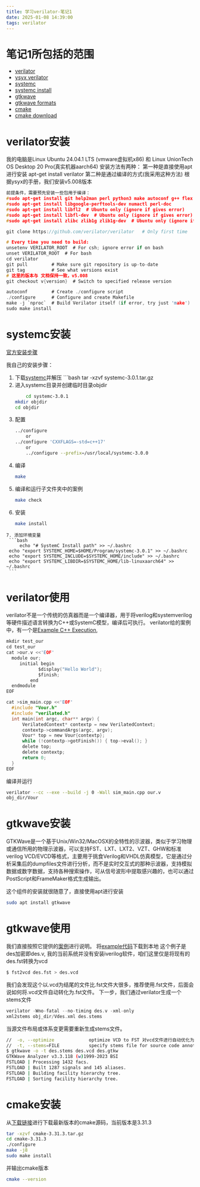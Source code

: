 ```yaml
---
title: 学习verilator-笔记1
date: 2025-01-08 14:39:00
tags: verilator
---
```


# 笔记1所包括的范围

+ [verilator](https://verilator.org/guide/latest/)
+ [ysyx verilator](https://ysyx.oscc.cc/docs/2306/preliminary/0.4.html)
+ [systemc](https://www.accellera.org/downloads/standards/systemc)
+ [systemc install](https://github.com/accellera-official/systemc/blob/main/INSTALL.md)
+ [gtkwave](https://gtkwave.github.io/gtkwave/index.html)
+ [gtkwave formats](https://gtkwave.github.io/gtkwave/intro/formats.html)
+ [cmake](https://cmake.org/)
+ [cmake download](https://cmake.org/download/)

# verilator安装
我的电脑是Linux Ubuntu 24.04.1 LTS (vmware虚拟机x86) 和 Linux UnionTech OS Desktop 20 Pro(真实机器aarch64)
安装方法有两种：
第一种是直接使用apt进行安装
apt-get install verilator
第二种是通过编译的方式(我采用这种方法)
根据ysyx的手册，我们安装v5.008版本

```c
前提条件，需要预先安装一些包用于编译：
#sudo apt-get install git help2man perl python3 make autoconf g++ flex bison ccache
#sudo apt-get install libgoogle-perftools-dev numactl perl-doc
#sudo apt-get install libfl2  # Ubuntu only (ignore if gives error)
#sudo apt-get install libfl-dev  # Ubuntu only (ignore if gives error)
#sudo apt-get install zlibc zlib1g zlib1g-dev  # Ubuntu only (ignore if gives error)

git clone https://github.com/verilator/verilator   # Only first time

# Every time you need to build:
unsetenv VERILATOR_ROOT  # For csh; ignore error if on bash
unset VERILATOR_ROOT  # For bash
cd verilator
git pull         # Make sure git repository is up-to-date
git tag          # See what versions exist
# 这里的版本与 文档保持一致，v5.008
git checkout v{version}  # Switch to specified release version

autoconf         # Create ./configure script
./configure      # Configure and create Makefile
make -j `nproc`  # Build Verilator itself (if error, try just 'make')
sudo make install
```
# systemc安装
[官方安装步骤](https://github.com/accellera-official/systemc/blob/main/INSTALL.md)

我自己的安装步骤：
  1. 下载[systemc](https://www.accellera.org/downloads/standards/systemc)并解压
		 ```bash
		 tar -xzvf systemc-3.0.1.tar.gz
  2. 进入systemc目录并创建临时目录objdir
     ```bash
		 cd systemc-3.0.1
     mkdir objdir
     cd objdir
     ```
  3. 配置
     ```bash
     ../configure
		 or
     ../configure 'CXXFLAGS=-std=c++17'
		 or
		 ../configure --prefix=/usr/local/systemc-3.0.0
     ```
  4. 编译
     ```bash
     make
     ```
  5. 编译和运行子文件夹中的案例
     ```bash
     make check
     ```
  6. 安装
     ```bash
     make install
     ```
	7. 添加环境变量
     ```bash
		 echo "# SystemC Install path" >> ~/.bashrc
     echo "export SYSTEMC_HOME=$HOME/Program/systemc-3.0.1" >> ~/.bashrc
     echo "export SYSTEMC_INCLUDE=$SYSTEMC_HOME/include" >> ~/.bashrc
     echo "export SYSTEMC_LIBDIR=$SYSTEMC_HOME/lib-linuxaarch64" >> ~/.bashrc
     ```
# verilator使用

verilator不是一个传统的仿真器而是一个编译器，用于将verilog和systemverilog等硬件描述语言转换为C++或SystemC模型，编译后可执行。
verilator给的案例中，有一个是[Example C++ Execution](https://verilator.org/guide/latest/example_cc.html),
```c
mkdir test_our
cd test_our
cat >our.v <<'EOF'
  module our;
     initial begin 
			$display("Hello World"); 
			$finish; 
		 end
  endmodule
EOF

cat >sim_main.cpp <<'EOF'
  #include "Vour.h"
  #include "verilated.h"
  int main(int argc, char** argv) {
      VerilatedContext* contextp = new VerilatedContext;
      contextp->commandArgs(argc, argv);
      Vour* top = new Vour{contextp};
      while (!contextp->gotFinish()) { top->eval(); }
      delete top;
      delete contextp;
      return 0;
  }
EOF
```
编译并运行
```bash
verilator --cc --exe --build -j 0 -Wall sim_main.cpp our.v
obj_dir/Vour
```

# gtkwave安装

GTKWave是一个基于Unix/Win32/MacOSX的全特性的示波器，类似于学习物理或通信所用的物理示波器，可以支持FST、LXT、LXT2、VZT、GHW和标准verilog VCD/EVCD等格式，主要用于挑食Verilog和VHDL仿真模型，它是通过分析采集后的dumpfiles文件进行分析，而不是实时交互式的那种示波器，支持模拟数据或数字数据，支持各种搜索操作，可从信号波形中提取感兴趣的，也可以通过PostScript和FrameMaker格式生成输出。

这个组件的安装就很随意了，直接使用apt进行安装
```bash
sudo apt install gtkwave
```
# gtkwave使用

我们直接按照它提供的[案例](https://gtkwave.github.io/gtkwave/quickstart/sample.html)进行说明。
将[example代码](https://github.com/gtkwave/gtkwave)下载到本地
这个例子是des加密即des.v, 我的当前系统并没有安装iverilog软件，咱们这里仅是将现有的des.fst转换为vcd
```bash
$ fst2vcd des.fst > des.vcd
```
我们会发现这个以.vcd为结尾的文件比.fst文件大很多，推荐使用.fst文件，后面会说如何将.vcd文件自动转化为.fst文件。
下一步，我们通过verilator生成一个stems文件
```c
verilator -Wno-fatal --no-timing des.v -xml-only
xml2stems obj_dir/Vdes.xml des.stems
```
当源文件布局或体系变更需要重新生成stems文件。
```bash
//  -o, --optimize             optimize VCD to FST 对vcd文件进行自动优化为fst
//  -t, --stems=FILE           specify stems file for source code annotation 为源代码注解指定stems文件
$ gtkwave -o -t des.stems des.vcd des.gtkw
GTKWave Analyzer v3.3.118 (w)1999-2023 BSI
FSTLOAD | Processing 1432 facs.
FSTLOAD | Built 1287 signals and 145 aliases.
FSTLOAD | Building facility hierarchy tree.
FSTLOAD | Sorting facility hierarchy tree.
```

# cmake安装
从[下载链接](https://cmake.org/download/)进行下载最新版本的cmake源码，当前版本是3.31.3
```bash
tar -xzvf cmake-3.31.3.tar.gz
cd cmake-3.31.3
./configure
make -j8
sudo make install
```
并输出cmake版本
```bash
cmake --version
```

